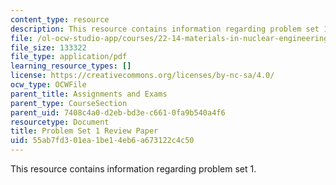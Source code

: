 ```yaml
---
content_type: resource
description: This resource contains information regarding problem set 1.
file: /ol-ocw-studio-app/courses/22-14-materials-in-nuclear-engineering-spring-2015/55ab7fd301ea1be14eb6a673122c4c50_MIT22_14S15_Pset1.pdf
file_size: 133322
file_type: application/pdf
learning_resource_types: []
license: https://creativecommons.org/licenses/by-nc-sa/4.0/
ocw_type: OCWFile
parent_title: Assignments and Exams
parent_type: CourseSection
parent_uid: 7408c4a0-d2eb-bd3e-c661-0fa9b540a4f6
resourcetype: Document
title: Problem Set 1 Review Paper
uid: 55ab7fd3-01ea-1be1-4eb6-a673122c4c50
---
```

This resource contains information regarding problem set 1.